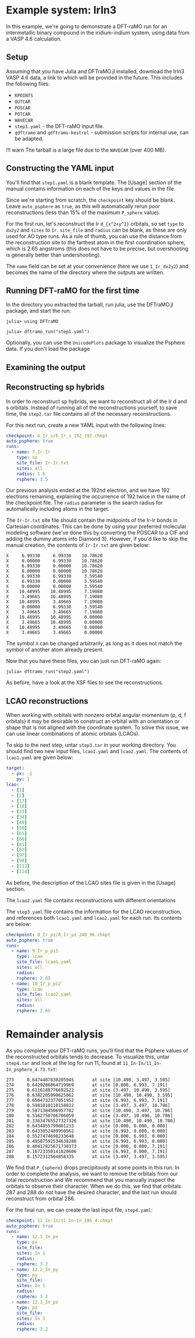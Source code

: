 # Example system: IrIn3

In this example, we're going to demonstrate a DFT-raMO run for an intermetallic binary compound in
the iridium-indium system, using data from a VASP 4.6 calculation.

## Setup

Assuming that you have Julia and DFTraMO.jl installed, download the IrIn3 VASP 4.6 data, a link to
which will be provided in the future. This includes the following files:
  
  - `KPOINTS`
  - `OUTCAR`
  - `POSCAR`
  - `POTCAR`
  - `WAVECAR`
  - `step1.yaml` - the DFT-raMO input file.
  - `qdftramo` and `qdftramo-kestrel` - submission scripts for internal use, can be adapted.

!!! warn The tarball is a large file due to the `WAVECAR` (over 400 MB).

## Constructing the YAML input

You'll find that `step1.yaml` is a blank template. The [Usage] section of the manual contains
information on each of the keys and values in the file.

Since we're starting from scratch, the `checkpoint` key should be blank. Leave `auto_psphere` as
`true`, as this will automatically rerun poor reconstructions (less than 15% of the maximum
``P_sphere`` value).

For the first run, let's reconstruct the Ir ``d_{x^2+y^2}`` orbitals, so set `type` to `dx2y2` and
`sites` to `Ir`. `site_file` and `radius` can be blank, as these are only used for AO type runs.
As a rule of thumb, you can use the distance from the reconstruction site to the farthest atom in
the first coordination sphere, which is 2.65 angstroms (this does not have to be precise, but
overshooting is generally better than undershooting).

The `name` field can be set at your convenience (here we use `1_Ir_dx2y2`) and becomes the name of
the directory where the outputs are written.

## Running DFT-raMO for the first time

In the directory you extracted the tarball, run julia, use the DFTraMO.jl package, and start the
run:

```julia-repl
julia> using DFTraMO

julia> dftramo_run("step1.yaml")
```

Optionally, you can use the `UnicodePlots` package to visualize the Psphere data. If you don't load
the package

## Examining the output

## Reconstructing sp hybrids

In order to reconstruct sp hybrids, we want to reconstruct all of the Ir d and s orbitals. Instead
of running all of the reconstructions yourself, to save time, the `step2.tar` file contains all of
the necessary reconstructions.

For this next run, create a new YAML input with the following lines:
```yaml
checkpoint: 6_Ir_s/6_Ir_s_192_192.chkpt
auto_psphere: true
runs:
  - name: 7_Ir-Ir
    type: sp
    site_file: Ir-Ir.txt
    sites: all
    radius: 1.6
    rsphere: 3.5
```
Our previous analysis ended at the 192nd electron, and we have 192 electrons remaining, explaining
the occurrence of 192 twice in the name of the checkpoint file. The `radius` parameter is the search
radius for automatically including atoms in the target. 

The `Ir-Ir.txt` site file should contain the midpoints of the Ir-Ir bonds in Cartesian coordinates.
This can be done by using your preferred molecular modeling software (we've done this by converting
the POSCAR to a CIF and adding the dummy atoms into Diamond 3). However, if you'd like to skip the
manual creation, the contents of `Ir-Ir.txt` are given below:
```
X	  6.99330	  6.99330	 10.78620
X	  0.00000	  6.99330	 10.78620
X	  6.99330	  0.00000	 10.78620
X	  0.00000	  0.00000	 10.78620
X	  6.99330	  6.99330	  3.59540
X	  6.99330	  0.00000	  3.59540
X	  0.00000	  0.00000	  3.59540
X	 10.48995	 10.48995	  7.19080
X	  3.49665	 10.48995	  7.19080
X	 10.48995	  3.49665	  7.19080
X	  0.00000	  6.99330	  3.59540
X	  3.49665	  3.49665	  7.19080
X	 10.48995	 10.48995	  0.00000
X	  3.49665	 10.48995	  0.00000
X	 10.48995	  3.49665	  0.00000
X	  3.49665	  3.49665	  0.00000
```
The symbol `X` can be changed arbitrarily, as long as it does not match the symbol of another atom
already present.

Now that you have these files, you can just run DFT-raMO again:
```julia-repl
julia> dftramo_run("step2.yaml")
```

As before, have a look at the XSF files to see the reconstructions.

## LCAO reconstructions

When working with orbitals with nonzero orbital angular momentum (p, d, f orbitals) it may be
desirable to construct an orbital with an orientation or shape that is not aligned with the
coordinate system. To solve this issue, we can use linear combinations of atomic orbitals (LCAOs).

To skip to the next step, untar `step3.tar` in your working directory. You should find two new input
files, `lcao1.yaml` and `lcao2.yaml`. The contents of `lcao1.yaml` are given below:
```yaml
target:
  - px: -1
    py: 1
lcao:
  - [1]
  - [2]
  - [17]
  - [18]
  - [33]
  - [34]
  - [49]
  - [50]
  - [65]
  - [66]
  - [81]
  - [82]
  - [97]
  - [98]
  - [113]
  - [114]
```
As before, the description of the LCAO sites file is given in the [Usage] section.

The `lcao2.yaml` file contains reconstructions with different orientations

The `step3.yaml` file contains the information for the LCAO reconstruction, and references both
`lcao1.yaml` and `lcao2.yaml` for each run. Its contents are below:
```yaml
checkpoint: 8_Ir_pz/8_Ir_pz_240_96.chkpt
auto_psphere: true
runs:
  - name: 9_Ir_p_pi1
    type: lcao
    site_file: lcao1.yaml
    sites: all
    radius:
    rsphere: 2.65
  - name: 10_Ir_p_pi2
    type: lcao
    site_file: lcao2.yaml
    sites: all
    radius:
    rsphere: 2.65
```

# Remainder analysis

As you complete your DFT-raMO runs, you'll find that the Psphere values of the reconstructed
orbitals tends to decrease. To visualize this, untar `step4.tar` and look at the log for run 11,
found at `11_In-In/11_In-In_psphere_4.73.txt`:
```
273     0.6474487830205945       at site [10.490, 3.497, 3.595]
274     0.6429286864719969       at site [0.000, 6.993, 7.191]
275     0.6116188776692522       at site [3.497, 10.490, 3.595]
276     0.6382205090625862       at site [10.490, 10.490, 3.595]
277     0.6504732377051952       at site [6.993, 6.993, 7.191]
278     0.5981010110158822       at site [3.497, 3.497, 10.786]
279     0.5871384506957702       at site [10.490, 3.497, 10.786]
280     0.5162750706706059       at site [3.497, 10.490, 10.786]
281     0.33634765527327326      at site [10.490, 10.490, 10.786]
282     0.6434855799801233       at site [0.000, 0.000, 0.000]
283     0.6433852489950562       at site [6.993, 0.000, 0.000]
284     0.5527474698233648       at site [0.000, 6.993, 0.000]
285     0.49587592534638286      at site [6.993, 6.993, 0.000]
286     0.40417825671730373      at site [0.000, 0.000, 7.191]
287     0.16723350141820606      at site [6.993, 0.000, 7.191]
288     0.1572312564858335       at site [3.497, 3.497, 3.595]
```
We find that ``P_{sphere}`` drops precipitously at some points in this run. In order to complete the
analysis, we want to remove the orbitals from our total reconstruction and 
We recommend that you manually inspect the orbitals to observe their
character. When we do this, we find that orbitals 287 and 288 do not have the desired character, and
the last run should reconstruct from orbital 286.

For the final run, we can create the last input file, `step4.yaml`:
```yaml
checkpoint: 11_In-In/11_In-In_286_4.chkpt
auto_psphere: true
runs:
  - name: 12.1_In_px
    type: px
    site_file: 
    sites: In 1
    radius:
    rsphere: 3.2
  - name: 12.2_In_py
    type: py
    site_file: 
    sites: In 1
    radius:
    rsphere: 3.2
  - name: 12.3_In_pz
    type: pz
    site_file: 
    sites: In 1
    radius:
    rsphere: 3.2
```
